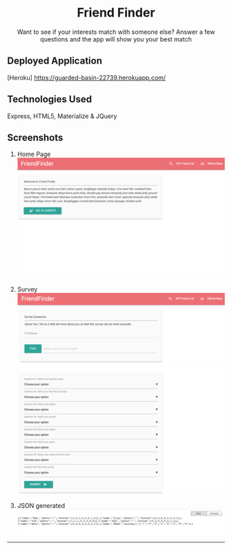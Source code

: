 <h1 align="center">Friend Finder </h1>

<div align="center">Want to see if your interests match with someone else? Answer a few questions and the app will show you your best match</div>


## Deployed Application
[Heroku] https://guarded-basin-22739.herokuapp.com/

## Technologies Used
Express, HTML5, Materialize & JQuery 

## Screenshots

  1. Home Page
![1](screenshots/1.png)

  2. Survey 
![2](screenshots/2.png)
![3](screenshots/3.png)

  3. JSON generated
![4](screenshots/4.png)

***




